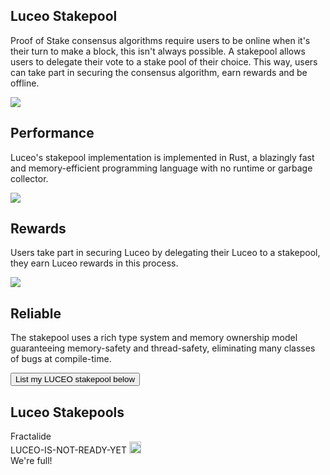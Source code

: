 <div class="row">
    <div class="col-lg-offset-3 col-lg-6 col-sm-offset-2 col-sm-8 col-xs-offset-1 col-xs-10">
        <div class="text-center">
            <h2 class="sub_heading_blue">Luceo Stakepool</h2>
            <p>
                Proof of Stake consensus algorithms require users to be online when it's their turn to make a block, this isn't always possible. A stakepool allows users to delegate their vote to a stake pool of their choice. This way, users can take part in securing the consensus algorithm, earn rewards and be offline.
            </p>
        </div>
    </div>
</div>
<div class="row">
    <div class="col-lg-offset-0 col-lg-4 col-sm-offset-2 col-sm-8 col-xs-offset-1 col-xs-10 text-center">
        <img class="stake_pool_icon" src="/img/stake-pools/earnings-min.png">
        <h2 class="sub_heading_blue">Performance</h2>
        <p class="stake_pool_text">
            Luceo's stakepool implementation is implemented in Rust, a blazingly fast and memory-efficient programming language with no runtime or garbage collector.
        </p>
    </div>
    <div class="col-lg-offset-0 col-lg-4 col-sm-offset-2 col-sm-8 col-xs-offset-1 col-xs-10 text-center">
        <img class="stake_pool_icon" src="/img/stake-pools/reward-min.png">
        <h2 class="sub_heading_blue">Rewards</h2>
        <p class="stake_pool_text">
            Users take part in securing Luceo by delegating their Luceo to a stakepool, they earn Luceo rewards in this process.
        </p>
    </div>
    <div class="col-lg-offset-0 col-lg-4 col-sm-offset-2 col-sm-8 col-xs-offset-1 col-xs-10 text-center">
        <img class="stake_pool_icon" src="/img/stake-pools/algorithm-min.png">
        <h2 class="sub_heading_blue">Reliable</h2>
        <p class="stake_pool_text">
            The stakepool uses a rich type system and memory ownership model guaranteeing memory-safety and thread-safety, eliminating many classes of bugs at compile-time.
        </p>
    </div>
</div>
<div class="row">
    <!-- <div class="col-lg-offset-2 col-lg-4 col-sm-offset-3 col-sm-6 col-xs-offset-1 col-xs-10 text-center">
        <button class="btn btn-lg btn-primary btn-block" onclick="location.href = 'https://docs.google.com/forms/d/e/1FAIpQLSdVgN3RK6hW_6qetR4hTL17z1SbWcK_Mt4ZmpBNvab-ncxGIQ/viewform';">Email me when it's live</button>
    </div> -->
    <div class="col-lg-offset-4 col-lg-4 col-sm-offset-3 col-sm-6 col-xs-offset-1 col-xs-10 text-center">
        <button class="btn btn-lg btn-default btn-block" onclick="location.href = 'https://docs.google.com/forms/d/e/1FAIpQLSfSrkVfE7PcMmfOn77OS9UImKwOnj3TK5NtQLkwJDMzi8hl4Q/viewform';">List my LUCEO stakepool below</button>
    </div>
</div>
<div class="row">
    <div class="col-sm-offset-2 col-sm-8 col-xs-offset-1 col-xs-10 text-center">
        <div class="blue_box top_margin">
            <h2 class="sub_heading_blue">Luceo Stakepools</h2>
            <div class="row white_box">
                <div class="col-lg-offset-1 col-lg-2 col-sm-offset-3 col-sm-6 col-xs-offset-1 col-xs-10 text-center">
                    <span>Fractalide</span>
                </div>
                <div class="col-lg-offset-2 col-lg-6 col-sm-offset-3 col-sm-6 col-xs-offset-1 col-xs-10 text-center">
                    <span id="delegationAddress">LUCEO-IS-NOT-READY-YET</span>
                    <a class="copy" href="#" onclick="javascript:copyToClipboard('delegationAddress',event);">
                        <img src="/img/stake-pools/copy.png" width="19px">
                    </a>
                </div>
                <!-- <div class="col-lg-8 col-xs-offset-4 col-xs-10">
                    <span id="delegationAddress">LUCEO-IS-NOT-READY-YET</span>
                    <a class="copy" href="#" onclick="javascript:copyToClipboard('delegationAddress',event);">
                        <img src="/img/stake-pools/copy.png" width="19px">
                    </a>
                </div> -->
            </div>
            <div class="row full_box hidden">
                <div class="">
                    We're full!
                </div>
            </div>
        </div>
    </div>
</div>

<script src="/js/global.js"></script>
